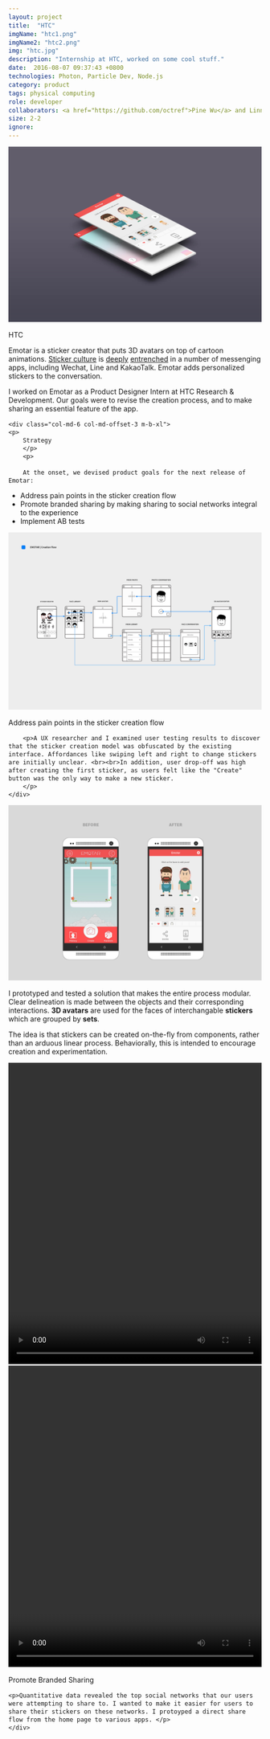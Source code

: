 ```yaml
---
layout: project
title:  "HTC"
imgName: "htc1.png"
imgName2: "htc2.png"
img: "htc.jpg"
description: "Internship at HTC, worked on some cool stuff."
date:  2016-08-07 09:37:43 +0800
technologies: Photon, Particle Dev, Node.js
category: product
tags: physical computing
role: developer
collaborators: <a href="https://github.com/octref">Pine Wu</a> and Linna Li
size: 2-2
ignore: 
---
```


<img src="/img/htc/splash.jpg">

<div class="row">
	<div class="col-md-6 col-md-offset-3 m-t-xl m-b-xl">
	<p>HTC</p>
	<p>
	Emotar is a sticker creator that puts 3D avatars on top of cartoon animations. <a href="http://a16z.com/2016/06/17/stickers/">Sticker culture</a> is <a href="https://www.wsj.com/articles/line-and-wechat-strike-advertising-gold-1466613181">deeply</a> <a href="https://qz.com/156030/line-is-betting-millions-that-virtual-bears-and-bunnies-will-sweep-the-west/">entrenched</a> in a number of messenging apps, including Wechat, Line and KakaoTalk. Emotar adds personalized stickers to the conversation.
	</p>
	<p>
	I worked on Emotar as a Product Designer Intern at HTC Research & Development. Our goals were to revise the creation process, and to make sharing an essential feature of the app. 
	</p>
	</div>

	<div class="col-md-6 col-md-offset-3 m-b-xl">
	<p>
		Strategy
		</p>
		<p>

		At the onset, we devised product goals for the next release of Emotar:
</p>
<ul>
		<li>Address pain points in the sticker creation flow</li>
		<li>Promote branded sharing by making sharing to social networks integral to the experience</li>
		<li>Implement AB tests</li>
</ul>
	</div>
</div>

<img src="/img/htc/wireframes.png">


<div class="row">
	<div class="col-md-6 col-md-offset-3 m-t-xl m-b-xl">
		<p>Address pain points in the sticker creation flow</p>

		<p>A UX researcher and I examined user testing results to discover that the sticker creation model was obfuscated by the existing interface. Affordances like swiping left and right to change stickers are initially unclear. <br><br>In addition, user drop-off was high after creating the first sticker, as users felt like the "Create" button was the only way to make a new sticker.
		</p>
	</div>
</div>



<img src="/img/htc/beforeafter.jpg">

<div class="contain">
<div class="row  m-t-xl">
	<div class="col-md-6 ">
	<p>I prototyped and tested a solution that makes the entire process modular. Clear delineation is made between the objects and their corresponding interactions. <b>3D avatars</b> are used for the faces of interchangable <b>stickers</b> which are grouped by <b>sets</b>.</p>
	<p>
	The idea is that stickers can be created on-the-fly from components, rather than an arduous linear process. Behaviorally, this is intended to encourage creation and experimentation.
	</p>
	</div>
	<div class="col-md-4 col-md-offset-2">
		<video loop width="100%" height="600" name="Video Name" src="/img/htc/selection-animation-compressed.mp4" autoplay="autoplay"></video>
	</div>
</div>
<div class="row m-t-xl m-b-xl">
	<div class="col-md-4 ">
		<video loop width="100%" height="600" name="Video Name" src="/img/htc/sharing-animation-compressed.mp4" autoplay="autoplay"></video>
	</div>
	<div class="col-md-6 col-md-offset-2">
	<p>Promote Branded Sharing</p>

	<p>Quantitative data revealed the top social networks that our users were attempting to share to. I wanted to make it easier for users to share their stickers on these networks. I protoyped a direct share flow from the home page to various apps. </p>
	</div>

</div>
<div class="col-md-6 col-md-offset-3 ">
	
</div>
</div>




